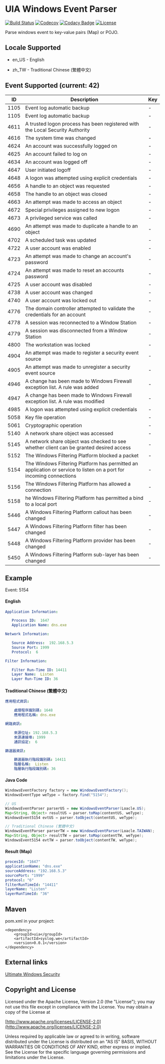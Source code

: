 UIA Windows Event Parser
================

[![Build Status](https://travis-ci.org/gazer2kanlin/uia.syslog.we4j.svg?branch=master)](https://travis-ci.org/gazer2kanlin/uia.syslog.we4j)
[![Codecov](https://img.shields.io/codecov/c/github/gazer2kanlin/uia.syslog.we4j.svg)](https://codecov.io/gh/gazer2kanlin/uia.syslog.we4j)
[![Codacy Badge](https://api.codacy.com/project/badge/Grade/c48a821f715549adafca7dd853fc71eb)](https://www.codacy.com/app/gazer2kanlin/uia-syslog-we4j?utm_source=github.com&amp;utm_medium=referral&amp;utm_content=gazer2kanlin/uia.syslog.we4j&amp;utm_campaign=Badge_Grade)
[![License](https://img.shields.io/github/license/gazer2kanlin/uia.syslog.we4j.svg)](LICENSE)

Parse windows event to key-value pairs (Map) or POJO.

## Locale Supported

* en_US - English

* zh_TW - Traditional Chinese (繁體中文)

## Event Supported (current: 42)

|ID|Description|Key|
|--|----|---|
| 1105 | Event log automatic backup | - |
| 1105 | Event log automatic backup | - |
| 4611 | A trusted logon process has been registered with the Local Security Authority | - |
| 4616 | The system time was changed | - |
| 4624 | An account was successfully logged on | - |
| 4625 | An account failed to log on | - |
| 4634 | An account was logged off | - |
| 4647 | User initiated logoff | - |
| 4648 | A logon was attempted using explicit credentials | - |
| 4656 | A handle to an object was requested | - |
| 4658 | The handle to an object was closed | - |
| 4663 | An attempt was made to access an object | - |
| 4672 | Special privileges assigned to new logon | - |
| 4673 | A privileged service was called | - |
| 4690 | An attempt was made to duplicate a handle to an object | - |
| 4702 | A scheduled task was updated | - |
| 4722 | A user account was enabled | - |
| 4723 | An attempt was made to change an account's password | - |
| 4724 | An attempt was made to reset an accounts password | - |
| 4725 | A user account was disabled | - |
| 4738 | A user account was changed | - |
| 4740 | A user account was locked out | - |
| 4776 | The domain controller attempted to validate the credentials for an account | - |
| 4778 | A session was reconnected to a Window Station | - |
| 4779 | A session was disconnected from a Window Station | - |
| 4800 | The workstation was locked | - |
| 4904 | An attempt was made to register a security event source | - |
| 4905 | An attempt was made to unregister a security event source | - |
| 4946 | A change has been made to Windows Firewall exception list. A rule was added | - |
| 4947 | A change has been made to Windows Firewall exception list. A rule was modified | - |
| 4985 | A logon was attempted using explicit credentials | - |
| 5058 | Key file operation | - |
| 5061 | Cryptographic operation | - |
| 5140 | A network share object was accessed | - |
| 5145 | A network share object was checked to see whether client can be granted desired access | - |
| 5152 | The Windows Filtering Platform blocked a packet | - |
| 5154 | The Windows Filtering Platform has permitted an application or service to listen on a port for incoming connections | - |
| 5156 | The Windows Filtering Platform has allowed a connection | - |
| 5158 | he Windows Filtering Platform has permitted a bind to a local port | - |
| 5446 | A Windows Filtering Platform callout has been changed | - |
| 5447 | A Windows Filtering Platform filter has been changed | - |
| 5448 | A Windows Filtering Platform provider has been changed | - |
| 5450 | A Windows Filtering Platform sub-layer has been changed | - |

## Example

Event: 5154

#### English
``` yaml
Application Information:

   Process ID:  1647
   Application Name: dns.exe

Network Information:

   Source Address:  192.168.5.3
   Source Port: 1999
   Protocol:  6

Filter Information:

   Filter Run-Time ID: 14411
   Layer Name:  Listen
   Layer Run-Time ID: 36
```

#### Traditional Chinese (繁體中文)
``` yaml
應用程式資訊:

    處理程序識別碼: 1648
    應用程式名稱: dns.exe

網路資訊:

    來源位址: 192.168.5.3
    來源連接埠: 1999
    通訊協定:  6

篩選器資訊:

    篩選器執行階段識別碼: 14411
    階層名稱:  Listen
    階層執行階段識別碼: 36
```
#### Java Code

``` Java
WindowsEventFactory factory = new WindowsEventFactory();
WindowsEventType weType = factory.find("5154");

// US
WindowsEventParser parserUS = new WindowsEventParser(Loacle.US);
Map<String, Object> resultUS = parser.toMap(contentUS, weType);
WindowsEvent5154 evtUS = parser.toObject(contentUS, weType);

// Traditional Chinese (繁體中文)
WindowsEventParser parserTW = new WindowsEventParser(Loacle.TAIWAN);
Map<String, Object> resultTW = parser.toMap(contentTW, weType);
WindowsEvent5154 evtTW = parser.toObject(contentTW, weType);
```

#### Result (Map)
``` yaml
procesId: "1647"
applicationName: "dns.exe"
sourceAddress: "192.168.5.3"
sourcePort: "1999"
protocol: "6"
filterRunTimeId: "14411"
layerName: "Listen"
layerRunTimeId: "36"
```

## Maven
pom.xml in your project:
```
<dependency>
    <groupId>uia</groupId>
    <artifactId>syslog.we</artifactId>
    <version>0.0.1</version>
</dependency>
```

## External links
[Ultimate Windows Security](https://www.ultimatewindowssecurity.com/securitylog/encyclopedia/default.aspx)


## Copyright and License

Licensed under the Apache License, Version 2.0 (the "License");
you may not use this file except in compliance with the License.
You may obtain a copy of the License at

[http://www.apache.org/licenses/LICENSE-2.0](http://www.apache.org/licenses/LICENSE-2.0)

Unless required by applicable law or agreed to in writing, software
distributed under the License is distributed on an "AS IS" BASIS,
WITHOUT WARRANTIES OR CONDITIONS OF ANY KIND, either express or implied.
See the License for the specific language governing permissions and
limitations under the License.
